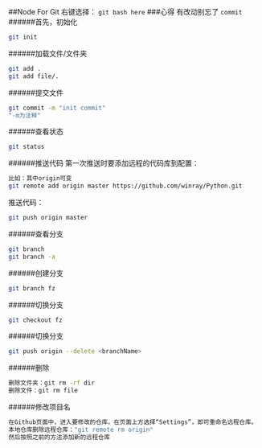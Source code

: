 ##Node For Git
右键选择： `git bash here`
###心得
有改动别忘了 `commit`
######首先，初始化
```bash
git init
```
######加载文件/文件夹
```bash
git add .
git add file/.
```
######提交文件
```bash
git commit -m "init commit"
"-m为注释"
```
######查看状态
```bash
git status
```
######推送代码
第一次推送时要添加远程的代码库到配置：
```bash
比如：其中origin可变
git remote add origin master https://github.com/winray/Python.git
```
推送代码：
```bash
git push origin master
```
######查看分支
```bash
git branch
git branch -a
```
######创建分支
```bash
git branch fz
```
######切换分支
```bash
git checkout fz
```
######切换分支
```bash
git push origin --delete <branchName>
```
######删除
```bash
删除文件夹：git rm -rf dir
删除文件：git rm file
```
######修改项目名
```bash
在Github页面中，进入要修改的仓库，在页面上方选择“Settings”，即可重命名远程仓库。
本地仓库删除远程仓库："git remote rm origin"
然后按照之前的方法添加新的远程仓库
```

